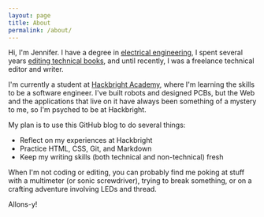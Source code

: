 ```yaml
---
layout: page
title: About
permalink: /about/
---
```


Hi, I'm Jennifer. I have a degree in [electrical engineering](http://www.ece.ufl.edu/), I spent several years [editing technical books](https://www.nostarch.com), and until recently, I was a freelance technical editor and writer.

I'm currently a student at [Hackbright Academy](https://hackbrightacademy.com/), where I'm learning the skills to be a software engineer. I've built robots and designed PCBs, but the Web and the applications that live on it have always been something of a mystery to me, so I'm psyched to be at Hackbright.

My plan is to use this GitHub blog to do several things:

* Reflect on my experiences at Hackbright
* Practice HTML, CSS, Git, and Markdown
* Keep my writing skills (both technical and non-technical) fresh

When I'm not coding or editing, you can probably find me poking at stuff with a multimeter (or sonic screwdriver), trying to break something, or on a crafting adventure involving LEDs and thread. 

Allons-y!